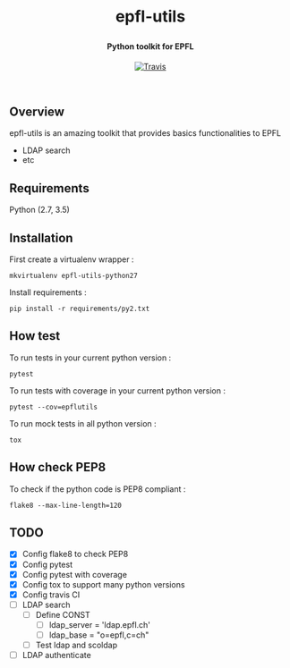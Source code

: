 <!-- markdownlint-disable -->
<h1 align="center" style="margin:1em">
  epfl-utils
</h1>

<h4 align="center">
  Python toolkit for EPFL
</h4>

<p align="center">
  <a href="https://travis-ci.org/epfl-idevelop/epfl-utils">
    <img src="https://travis-ci.org/epfl-idevelop/epfl-utils.svg?branch=master"
         alt="Travis">
  </a>
</p>
<br>

## Overview

epfl-utils is an amazing toolkit that provides basics functionalities to EPFL

* LDAP search
* etc

## Requirements

Python (2.7, 3.5)

## Installation

First create a virtualenv wrapper : 
```
mkvirtualenv epfl-utils-python27
```

Install requirements : 
```
pip install -r requirements/py2.txt
```

## How test

To run tests in your current python version :
```
pytest
```

To run tests with coverage in your current python version :
```
pytest --cov=epflutils
```

To run mock tests in all python version : 
```
tox
```

## How check PEP8

To check if the python code is PEP8 compliant :
```
flake8 --max-line-length=120
```

## TODO 

- [x] Config flake8 to check PEP8
- [x] Config pytest 
- [x] Config pytest with coverage
- [x] Config tox to support many python versions
- [x] Config travis CI
- [ ] LDAP search
    - [ ] Define CONST 
        - [ ] ldap_server = 'ldap.epfl.ch'
        - [ ] ldap_base = "o=epfl,c=ch"
    - [ ] Test ldap and scoldap  
- [ ] LDAP authenticate
